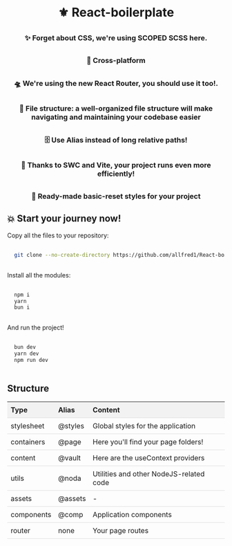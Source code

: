 
<div align="center">
  <h1>⚜️ React-boilerplate</h1>
</div>

### ✨ Forget about CSS, we're using SCOPED SCSS here.

### 📃 Cross-platform

### 🛸 We're using the new React Router, you should use it too!.

### 📂 File structure: a well-organized file structure will make navigating and maintaining your codebase easier

### 🗄️ Use Alias instead of long relative paths!

### 🚀 Thanks to SWC and Vite, your project runs even more efficiently!

### 📖 Ready-made basic-reset styles for your project

## 💥 Start your journey now!

Copy all the files to your repository:

```bash
git clone --no-create-directory https://github.com/allfred1/React-boilerplate.git .
```

Install all the modules:

```bash
npm i
yarn
bun i
```

And run the project!

```bash
bun dev
yarn dev
npm run dev
```

## Structure

| Type | Alias | Content |
|------|-------|---------|
| stylesheet | @styles | Global styles for the application |
| containers | @page | Here you'll find your page folders! |
| content | @vault | Here are the useContext providers |
| utils | @noda | Utilities and other NodeJS-related code |
| assets | @assets | - |
| components | @comp | Application components |
| router | none | Your page routes |

<style>
  h1, h3 {
    text-align: center;
    margin-top: 2rem;
    margin-bottom: 1rem;
  }
  table {
    width: 100%;
    border-collapse: collapse;
    margin-top: 1rem;
  }
  th, td {
    padding: 0.5rem;
    text-align: left;
    border-bottom: 1px solid #ddd;
  }
  th {
    background-color: #f2f2f2;
  }
  pre {
    background-color: #f2f2f2;
    padding: 1rem;
    border-radius: 5px;
    overflow-x: auto;
  }
</style>
